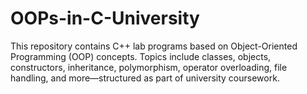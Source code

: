 # OOPs-in-C-University
This repository contains C++ lab programs based on Object-Oriented Programming (OOP) concepts. Topics include classes, objects, constructors, inheritance, polymorphism, operator overloading, file handling, and more—structured as part of university coursework.
